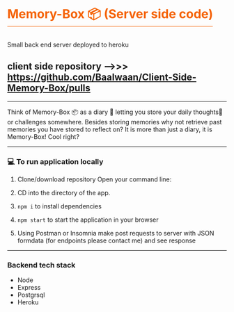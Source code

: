 <h1 style="color: #f56200; display: inline-block; border-bottom: 1px solid #f56200" > Memory-Box 📦 (Server side code) </h1>

Small back end server deployed to heroku

## client side repository -->>> https://github.com/Baalwaan/Client-Side-Memory-Box/pulls

---

Think of Memory-Box 📦 as a diary 📖 letting you store your daily thoughts💭 or challenges somewhere. Besides storing memories why not retrieve past memories you have stored to reflect on? It is more than just a diary, it is Memory-Box! Cool right?

--- 

### 💻 To run application locally

1. Clone/download repository
Open your command line:

2. CD into the directory of the app.
3. ```npm i``` to install dependencies
4. ```npm start``` to start the application in your browser
5. Using Postman or Insomnia make post requests to server with JSON formdata  (for endpoints please contact me) and see response

---

### Backend tech stack

* Node
* Express
* Postgrsql
* Heroku
